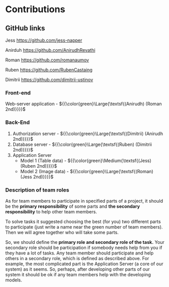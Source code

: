 ﻿# **Contributions**

## **GitHub links**

Jess <https://github.com/jess-napper> 

Anirduh <https://github.com/AnirudhRevathi>

Roman <https://github.com/romanaumov>

Ruben <https://github.com/RubenCastaing>

Dimitrii <https://github.com/dimitrii-ustinov>


### **Front-end**

Web-server application - ${{\color{green}\Large{\textsf{(Anirudh) (Roman 2nd)}}}}\$

### **Back-End**

1. Authorization server - ${{\color{green}\Large{\textsf{(Dimitrii) (Anirudh 2nd)}}}}\$
1. Database server - ${{\color{green}\Large{\textsf{(Ruben) (Dimitrii 2nd)}}}}\$
1. Application Server
   - Model 1 (Table data) - ${{\color{green}\Medium{\textsf{(Jess) (Ruben 2nd)}}}}\$
   - Model 2 (Image data) - ${{\color{green}\Large{\textsf{(Roman) (Jess 2nd)}}}}\$


### **Description of team roles**

As for team members to participate in specified parts of a project, it should be the **primary responsibility** of some parts and **the secondary responsibility** to help other team members. 

To solve tasks it suggested choosing the best (for you) two different parts to participate (just write a name near the green number of team members). Then we will agree together who will take some parts.

So, we should define the **primary role and secondary role of the task.** Your secondary role should be participation if somebody needs help from you if they have a lot of tasks. Any team member should participate and help others in a secondary role, which is defined as described above. For example, the most complicated part is the Application Server (a core of our system) as it seems. So, perhaps, after developing other parts of our system it should be ok if any team members help with the developing models.
